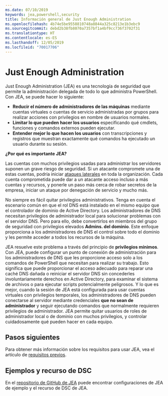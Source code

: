 ```yaml
---
ms.date: 07/10/2019
keywords: jea,powershell,security
title: Información general de Just Enough Administration
ms.openlocfilehash: 4b74e5be9558810748a8844a325c8213e1b3ebc9
ms.sourcegitcommit: debd2b38fb8070a7357bf1a4bf9cc736f3702f31
ms.translationtype: HT
ms.contentlocale: es-ES
ms.lasthandoff: 12/05/2019
ms.locfileid: "70017706"
---
```

# <a name="just-enough-administration"></a>Just Enough Administration

Just Enough Administration (JEA) es una tecnología de seguridad que permite la administración delegada de todo lo que administra PowerShell. Con JEA, se puede hacer lo siguiente:

- **Reducir el número de administradores de las máquinas** mediante cuentas virtuales o cuentas de servicio administradas por grupos para realizar acciones con privilegios en nombre de usuarios normales.
- **Limitar lo que pueden hacer los usuarios** especificando qué cmdlets, funciones y comandos externos pueden ejecutar.
- **Entender mejor lo que hacen los usuarios** con transcripciones y registros que muestran exactamente qué comandos ha ejecutado un usuario durante su sesión.

**¿Por qué es importante JEA?**

Las cuentas con muchos privilegios usadas para administrar los servidores suponen un grave riesgo de seguridad. Si un atacante compromete una de estas cuentas, podría iniciar [ataques laterales](https://aka.ms/pth) en toda la organización. Cada cuenta comprometida puede dar a un atacante acceso incluso a más cuentas y recursos, y ponerle un paso más cerca de robar secretos de la empresa, iniciar un ataque por denegación de servicio y mucho más.

No siempre es fácil quitar privilegios administrativos. Tenga en cuenta el escenario común en que el rol DNS está instalado en el mismo equipo que el controlador de dominio de Active Directory. Los administradores de DNS necesitan privilegios de administrador local para solucionar problemas con el servidor DNS. Pero para ello, debe convertirlos en miembros del grupo de seguridad con privilegios elevados **Admins. del dominio**. Este enfoque proporciona a los administradores de DNS el control sobre todo el dominio y les permite acceder a todos los recursos de la máquina.

JEA resuelve este problema a través del principio de **privilegios mínimos**. Con JEA, puede configurar un punto de conexión de administración para los administradores de DNS que les proporcione acceso solo a los comandos de PowerShell que necesitan para realizar su trabajo. Esto significa que puede proporcionar el acceso adecuado para reparar una caché DNS dañada o reiniciar el servidor DNS sin concederles involuntariamente derechos en Active Directory, para examinar el sistema de archivos o para ejecutar scripts potencialmente peligrosos. Y lo que es mejor, cuando la sesión de JEA está configurada para usar cuentas virtuales con privilegios temporales, los administradores de DNS pueden conectarse al servidor mediante credenciales **que no sean de administrador** y seguir ejecutando comandos que normalmente requieren privilegios de administrador. JEA permite quitar usuarios de roles de administrador local o de dominio con muchos privilegios, y controlar cuidadosamente qué pueden hacer en cada equipo.

## <a name="next-steps"></a>Pasos siguientes

Para obtener más información sobre los requisitos para usar JEA, vea el artículo de [requisitos previos](prerequisites.md).

## <a name="samples-and-dsc-resource"></a>Ejemplos y recurso de DSC

En el [repositorio de GitHub de JEA](https://github.com/PowerShell/JEA) puede encontrar configuraciones de JEA de ejemplo y el recurso de DSC de JEA.

